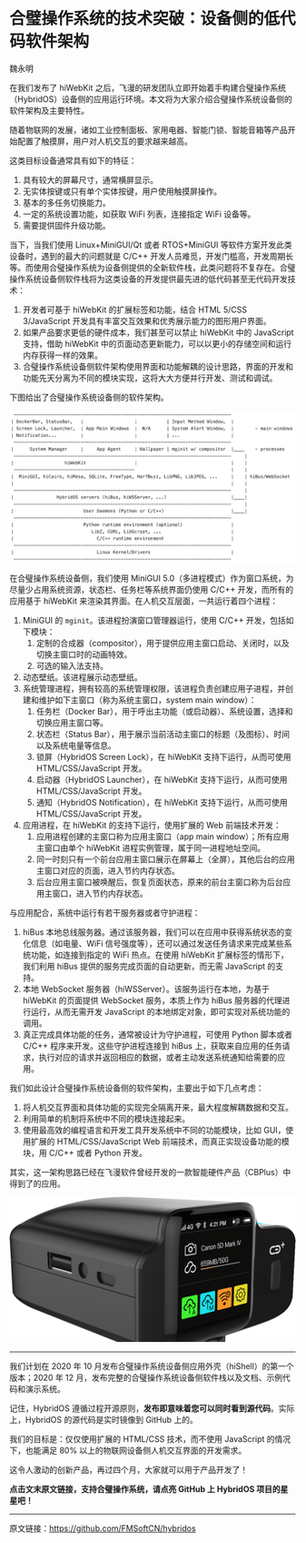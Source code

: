 # 合璧操作系统的技术突破：设备侧的低代码软件架构

魏永明

在我们发布了 hiWebKit 之后，飞漫的研发团队立即开始着手构建合璧操作系统（HybridOS）设备侧的应用运行环境。本文将为大家介绍合璧操作系统设备侧的软件架构及主要特性。

随着物联网的发展，诸如工业控制面板、家用电器、智能门锁、智能音箱等产品开始配置了触摸屏，用户对人机交互的要求越来越高。

这类目标设备通常具有如下的特征：

1. 具有较大的屏幕尺寸，通常横屏显示。
1. 无实体按键或只有单个实体按键，用户使用触摸屏操作。
1. 基本的多任务切换能力。
1. 一定的系统设置功能，如获取 WiFi 列表，连接指定 WiFi 设备等。
1. 需要提供固件升级功能。

当下，当我们使用 Linux+MiniGUI/Qt 或者 RTOS+MiniGUI 等软件方案开发此类设备时，遇到的最大的问题就是 C/C++ 开发人员难觅，开发门槛高，开发周期长等。而使用合璧操作系统为设备侧提供的全新软件栈，此类问题将不复存在。合璧操作系统设备侧软件栈将为这类设备的开发提供最先进的低代码甚至无代码开发技术：

1. 开发者可基于 hiWebKit 的扩展标签和功能，结合 HTML 5/CSS 3/JavaScript 开发具有丰富交互效果和优秀展示能力的图形用户界面。
1. 如果产品要求更低的硬件成本，我们甚至可以禁止 hiWebKit 中的 JavaScript 支持，借助 hiWebKit 中的页面动态更新能力，可以以更小的存储空间和运行内存获得一样的效果。
1. 合璧操作系统设备侧软件架构使用界面和功能解耦的设计思路，界面的开发和功能先天分离为不同的模块实现，这将大大方便并行开发、测试和调试。

下图给出了合璧操作系统设备侧的软件架构。

![合璧操作系统设备侧的软件架构](figure-arch-device-side.png)

在合璧操作系统设备侧，我们使用 MiniGUI 5.0（多进程模式）作为窗口系统，为尽量少占用系统资源，状态栏、任务栏等系统界面仍使用 C/C++ 开发，而所有的应用基于 hiWebKit 来渲染其界面。在人机交互层面，一共运行着四个进程：

1. MiniGUI 的 `mginit`。该进程扮演窗口管理器运行，使用 C/C++ 开发，包括如下模块：
   1. 定制的合成器（compositor），用于提供应用主窗口启动、关闭时，以及切换主窗口时的动画特效。
   1. 可选的输入法支持。
1. 动态壁纸。该进程展示动态壁纸。
1. 系统管理进程，拥有较高的系统管理权限，该进程负责创建应用子进程，并创建和维护如下主窗口（称为系统主窗口，system main window）：
   1. 任务栏（Docker Bar），用于呼出主功能（或启动器）、系统设置，选择和切换应用主窗口等。
   1. 状态栏（Status Bar），用于展示当前活动主窗口的标题（及图标）、时间以及系统电量等信息。
   1. 锁屏（HybridOS Screen Lock），在 hiWebKit 支持下运行，从而可使用 HTML/CSS/JavaScript 开发。
   1. 启动器（HybridOS Launcher），在 hiWebKit 支持下运行，从而可使用 HTML/CSS/JavaScript 开发。
   1. 通知（HybridOS Notification），在 hiWebKit 支持下运行，从而可使用 HTML/CSS/JavaScript 开发。
1. 应用进程，在 hiWebKit 的支持下运行，使用扩展的 Web 前端技术开发：
   1. 应用进程创建的主窗口称为应用主窗口（app main window）；所有应用主窗口由单个 hiWebKit 进程实例管理，属于同一进程地址空间。
   1. 同一时刻只有一个前台应用主窗口展示在屏幕上（全屏），其他后台的应用主窗口对应的页面，进入节约内存状态。
   1. 后台应用主窗口被唤醒后，恢复页面状态，原来的前台主窗口称为后台应用主窗口，进入节约内存状态。

与应用配合，系统中运行有若干服务器或者守护进程：

1. hiBus 本地总线服务器。通过该服务器，我们可以在应用中获得系统状态的变化信息（如电量、WiFi 信号强度等），还可以通过发送任务请求来完成某些系统功能，如连接到指定的 WiFi 热点。在使用 hiWebKit 扩展标签的情形下，我们利用 hiBus 提供的服务完成页面的自动更新，而无需 JavaScript 的支持。
1. 本地 WebSocket 服务器（hiWSServer）。该服务运行在本地，为基于 hiWebKit 的页面提供 WebSocket 服务，本质上作为 hiBus 服务器的代理进行运行，从而无需开发 JavaScript 的本地绑定对象，即可实现对系统功能的调用。
1. 真正完成具体功能的任务，通常被设计为守护进程，可使用 Python 脚本或者 C/C++ 程序来开发。这些守护进程连接到 hiBus 上，获取来自应用的任务请求，执行对应的请求并返回相应的数据，或者主动发送系统通知给需要的应用。

我们如此设计合璧操作系统设备侧的软件架构，主要出于如下几点考虑：

1. 将人机交互界面和具体功能的实现完全隔离开来，最大程度解耦数据和交互。
1. 利用简单的机制将系统中不同的模块连接起来。
1. 使用最高效的编程语言和开发工具开发系统中不同的功能模块，比如 GUI，使用扩展的 HTML/CSS/JavaScript Web 前端技术，而真正实现设备功能的模块，用 C/C++ 或者 Python 开发。

其实，这一架构思路已经在飞漫软件曾经开发的一款智能硬件产品（CBPlus）中得到了的应用。

![CBPlus](figure-cbplus.png)

---

我们计划在 2020 年 10 月发布合璧操作系统设备侧应用外壳（hiShell）的第一个版本；2020 年 12 月，发布完整的合璧操作系统设备侧软件栈以及文档、示例代码和演示系统。

记住，HybridOS 遵循过程开源原则，**发布即意味着您可以同时看到源代码**。实际上，HybridOS 的源代码是实时镜像到 GitHub 上的。

我们的目标是：仅仅使用扩展的 HTML/CSS 技术，而不使用 JavaScript 的情况下，也能满足 80% 以上的物联网设备侧人机交互界面的开发需求。

这令人激动的创新产品，再过四个月，大家就可以用于产品开发了！

**点击文末原文链接，支持合璧操作系统，请点亮 GitHub 上 HybridOS 项目的星星吧！**

---

原文链接：<https://github.com/FMSoftCN/hybridos>


